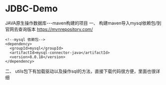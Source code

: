 # JDBC-Demo
JAVA原生操作数据库---maven构建的项目
一、
        构建maven导入mysql依赖包/到官网去查询版本 https://mvnrepository.com/
        
    <!--mysql 依赖包-->
    <dependency>
      <groupId>mysql</groupId>
      <artifactId>mysql-connector-java</artifactId>
      <version>8.0.18</version>
    </dependency>
    
二、
   utils包下有加载驱动以及操作sql的方法，直接下载代码很方便，里面也很详细
